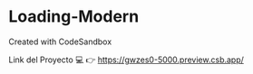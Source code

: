 # Loading-Modern
Created with CodeSandbox

Link del Proyecto 💻 👉 https://gwzes0-5000.preview.csb.app/
